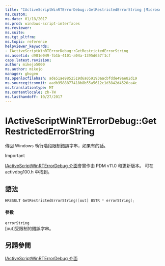 ```yaml
---
title: "IActiveScriptWinRTErrorDebug::GetRestrictedErrorString |Microsoft 文件"
ms.custom: 
ms.date: 01/18/2017
ms.prod: windows-script-interfaces
ms.reviewer: 
ms.suite: 
ms.tgt_pltfrm: 
ms.topic: reference
helpviewer_keywords:
- IActiveScriptWinRTErrorDebug::GetRestrictedErrorString
ms.assetid: d901e049-fb1b-4101-a04a-1395d657f1cf
caps.latest.revision: 
author: mikejo5000
ms.author: mikejo
manager: ghogen
ms.openlocfilehash: ade51ae9852519d6a059193aacbfdde49ae82d19
ms.sourcegitcommit: aadb9588877418b8b55a5612c1d3842d4520ca4c
ms.translationtype: MT
ms.contentlocale: zh-TW
ms.lasthandoff: 10/27/2017
---
```

# <a name="iactivescriptwinrterrordebuggetrestrictederrorstring"></a>IActiveScriptWinRTErrorDebug::GetRestrictedErrorString
傳回 Windows 執行階段限制錯誤字串，如果有的話。  
  
> [!IMPORTANT]
>  [IActiveScriptWinRTErrorDebug 介面](../../winscript/reference/iactivescriptwinrterrordebug-interface.md)會實作由 PDM v11.0 和更新版本。 可在 activdbg100.h 中找到。  
  
## <a name="syntax"></a>語法  
  
```cpp  
HRESULT GetRestrictedErrorString([out] BSTR * errorString);   
```  
  
#### <a name="parameters"></a>參數  
 `errorString`  
 [out]受限制的錯誤字串。  
  
## <a name="see-also"></a>另請參閱  
 [IActiveScriptWinRTErrorDebug 介面](../../winscript/reference/iactivescriptwinrterrordebug-interface.md)